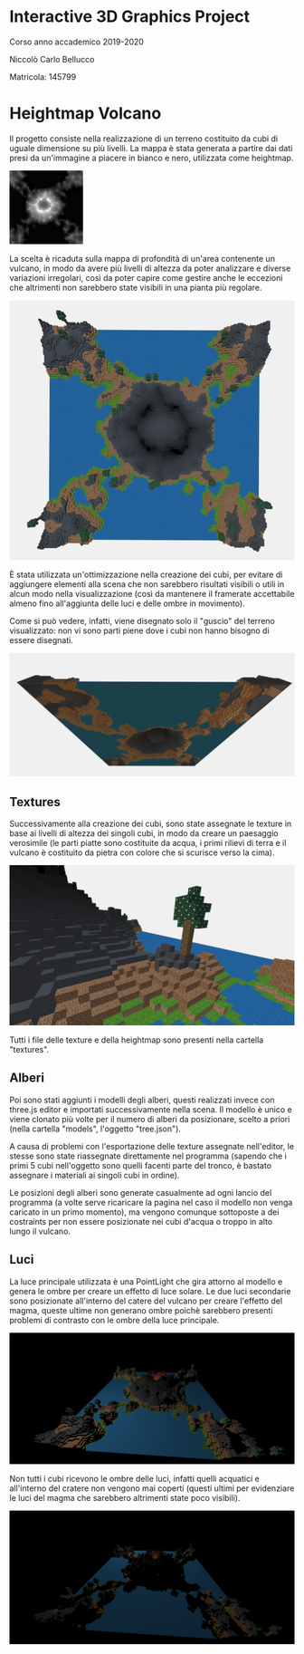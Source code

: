 # Interactive 3D Graphics Project 

Corso anno accademico 2019-2020

Niccolò Carlo Bellucco

Matricola: 145799

# Heightmap Volcano

Il progetto consiste nella realizzazione di un terreno costituito da cubi di uguale dimensione su più livelli.
La mappa è stata generata a partire dai dati presi da un'immagine a piacere in bianco e nero, utilizzata come heightmap.

![heightmap](textures/hm7.png)

La scelta è ricaduta sulla mappa di profondità di un'area contenente un vulcano, in modo da avere più livelli di altezza da poter analizzare e diverse variazioni irregolari, così da poter capire come gestire anche le eccezioni che altrimenti non sarebbero state visibili in una pianta più regolare.

![finalmap](images/mapc.png)

È stata utilizzata un'ottimizzazione nella creazione dei cubi, per evitare di aggiungere elementi alla scena che non sarebbero risultati visibili o utili in alcun modo nella visualizzazione (così da mantenere il framerate accettabile almeno fino all'aggiunta delle luci e delle ombre in movimento).

Come si può vedere, infatti, viene disegnato solo il "guscio" del terreno visualizzato: non vi sono parti piene dove i cubi non hanno bisogno di essere disegnati.

![ottimizzazione_cubi](images/sotto.png)

## Textures

Successivamente alla creazione dei cubi, sono state assegnate le texture in base ai livelli di altezza dei singoli cubi, in modo da creare un paesaggio verosimile (le parti piatte sono costituite da acqua, i primi rilievi di terra e il vulcano è costituito da pietra con colore che si scurisce verso la cima).

![textures](images/texture.png)

Tutti i file delle texture e della heightmap sono presenti nella cartella "textures".

## Alberi

Poi sono stati aggiunti i modelli degli alberi, questi realizzati invece con three.js editor e importati successivamente nella scena. Il modello è unico e viene clonato più volte per il numero di alberi da posizionare, scelto a priori (nella cartella "models", l'oggetto "tree.json").

A causa di problemi con l'esportazione delle texture assegnate nell'editor, le stesse sono state riassegnate direttamente nel programma (sapendo che i primi 5 cubi nell'oggetto sono quelli facenti parte del tronco, è bastato assegnare i materiali ai singoli cubi in ordine).

Le posizioni degli alberi sono generate casualmente ad ogni lancio del programma (a volte serve ricaricare la pagina nel caso il modello non venga caricato in un primo momento), ma vengono comunque sottoposte a dei costraints per non essere posizionate nei cubi d'acqua o troppo in alto lungo il vulcano.

## Luci

La luce principale utilizzata è una PointLight che gira attorno al modello e genera le ombre per creare un effetto di luce solare. Le due luci secondarie sono posizionate all'interno del catere del vulcano per creare l'effetto del magma, queste ultime non generano ombre poichè sarebbero presenti problemi di contrasto con le ombre della luce principale.

![final_light](images/final1.png)

Non tutti i cubi ricevono le ombre delle luci, infatti quelli acquatici e all'interno del cratere non vengono mai coperti (questi ultimi per evidenziare le luci del magma che sarebbero altrimenti state poco visibili).

![final_shadow](images/final3.png)
